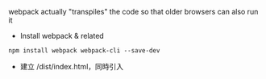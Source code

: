 webpack actually "transpiles" the code so that older browsers can also run it

- Install webpack & related

```
npm install webpack webpack-cli --save-dev
```

- 建立 /dist/index.html，同時引入 <script src="main.js">

- 執行 build
  實際上執行 npx webpack 就是使用 `./node_modules/.bin/webpack`，其實是一樣的，預設不用有 webpack.config.js 就會有一些基本的處理，想是 entry 他預設會找 src/ ， output 預設叫做 dist/

```
npx webpack
```

- 新增 webpack.config.js 客製化，同時要指定 config

```
npx webpack --config webpack.config.js
```

- 使用 loaders，因為 webpack 預設只知道 js , json，所以 css , scss, gif , svg 等等他都看不懂，這時就要使用 loader

```
npm install --save-dev style-loader css-loader
```

- 優化效能， minimize for production

https://webpack.js.org/plugins/mini-css-extract-plugin/#minimizing-for-production

```
const MiniCssExtractPlugin = require("mini-css-extract-plugin");
const CssMinimizerPlugin = require("css-minimizer-webpack-plugin");

```

- Install React & React-DOM
